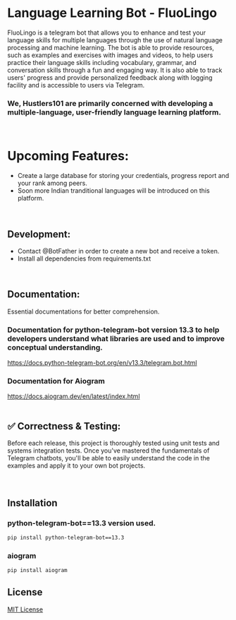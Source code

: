 # Language Learning Bot - FluoLingo
FluoLingo is a telegram bot that allows you to enhance and test your language skills for multiple languages through the use of natural language processing and machine learning. The bot is able to provide resources, such as examples and exercises with images and videos, to help users practice their language skills including vocabulary, grammar, and conversation skills through a fun and engaging way. It is also able to track users' progress and provide personalized feedback along with logging facility and is accessible to users via Telegram.</br>

### We, Hustlers101 are primarily concerned with developing a multiple-language, user-friendly language learning platform.</br>
</br>

# Upcoming Features:
* Create a large database for storing your credentials, progress report and your rank among peers.</br>
* Soon more Indian tranditional languages will be introduced on this platform.</br>
</br>
 
## Development:
* Contact @BotFather in order to create a new bot and receive a token.</br>
* Install  all dependencies from requirements.txt</br>
</br>

## Documentation:
Essential documentations for better comprehension.<br>

### Documentation for python-telegram-bot version 13.3 to help developers understand what libraries are used and to improve conceptual understanding.</br>
https://docs.python-telegram-bot.org/en/v13.3/telegram.bot.html
</br>

### Documentation for Aiogram

https://docs.aiogram.dev/en/latest/index.html
</br>
</br>
## ✅ Correctness & Testing:
Before each release, this project is thoroughly tested using unit tests and systems integration tests. Once you've mastered the fundamentals of Telegram chatbots, you'll be able to easily understand the code in the examples and apply it to your own bot projects.</br>
</br>
</br>
## Installation

### python-telegram-bot==13.3 version used.</br>
```bash
pip install python-telegram-bot==13.3
```
### aiogram 
```bash
pip install aiogram
```

 
 
## License
[MIT License](LICENSE)





